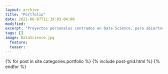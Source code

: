 ```yaml
---
layout: archive
title: "Portfolio"
date: 2021-06-07T11:39:03-04:00
modified:
excerpt: "Proyectos personales centrados en Data Science, pero abiertos a nuevos campos"
tags: []
image: DataScience.jpg
  feature:
  teaser:
---
```


<div class="tiles">
{% for post in site.categories.portfolio %}
  {% include post-grid.html %}
{% endfor %}
</div><!-- /.tiles -->
